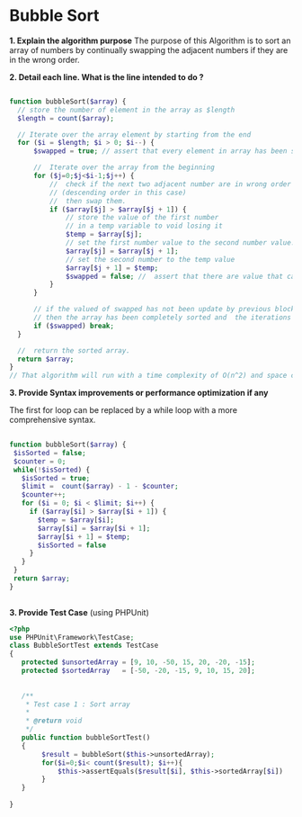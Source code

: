 # Bubble Sort
 
**1. Explain the algorithm purpose**
The purpose of this Algorithm is to sort an array of numbers by continually swapping the adjacent numbers if they are in the wrong order.

 **2. Detail each line. What is the line intended to do ?**

 ```php {.numberLines}
 
function bubbleSort($array) {
   // store the number of element in the array as $length
   $length = count($array);
 
   // Iterate over the array element by starting from the end
   for ($i = $length; $i > 0; $i--) {
       $swapped = true; // assert that every element in array has been swapped
 
       //  Iterate over the array from the beginning
       for ($j=0;$j<$i-1;$j++) {
           //  check if the next two adjacent number are in wrong order
           // (descending order in this case)
           //  then swap them.
           if ($array[$j] > $array[$j + 1]) {
               // store the value of the first number
               // in a temp variable to void losing it
               $temp = $array[$j];
               // set the first number value to the second number value.
               $array[$j] = $array[$j + 1];
               // set the second number to the temp value
               $array[$j + 1] = $temp;
               $swapped = false; //  assert that there are value that can be swapped
           }
       }
 
       // if the valued of swapped has not been update by previous block,
       // then the array has been completely sorted and  the iterations can be stopped.
       if ($swapped) break;
   }
 
   //  return the sorted array.
   return $array;
}
// That algorithm will run with a time complexity of O(n^2) and space complexity of O(1)
```
 
**3. Provide Syntax improvements or performance optimization if any**
 
 The first for loop can be replaced by a while loop with a more comprehensive syntax.
 
```php {.numberLines}
 
function bubbleSort($array) {
 $isSorted = false;
 $counter = 0;
 while(!$isSorted) {
   $isSorted = true;
   $limit =  count($array) - 1 - $counter;
   $counter++;
   for ($i = 0; $i < $limit; $i++) {
     if ($array[$i] > $array[$i + 1]) {
       $temp = $array[$i];
       $array[$i] = $array[$i + 1];
       $array[$i + 1] = $temp;
       $isSorted = false
     }
   }
 }
 return $array;
}
 
```
 
**3. Provide Test Case** (using PHPUnit)
 
```php {.numberLines}
<?php
use PHPUnit\Framework\TestCase;
class BubbleSortTest extends TestCase
{
   protected $unsortedArray = [9, 10, -50, 15, 20, -20, -15];
   protected $sortedArray   = [-50, -20, -15, 9, 10, 15, 20];
  
 
   /**
    * Test case 1 : Sort array
    *
    * @return void
    */
   public function bubbleSortTest()
   {
        $result = bubbleSort($this->unsortedArray);
        for($i=0;$i< count($result); $i++){
            $this->assertEquals($result[$i], $this->sortedArray[$i])
        }
   }
 
}
 
```